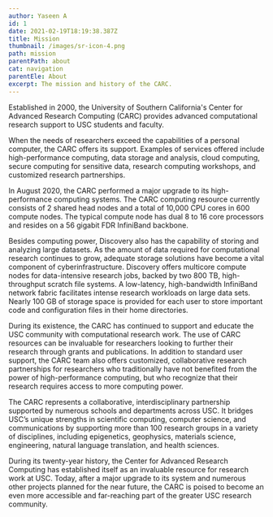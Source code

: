 ```yaml
---
author: Yaseen A
id: 1
date: 2021-02-19T18:19:38.387Z
title: Mission
thumbnail: /images/sr-icon-4.png
path: mission
parentPath: about
cat: navigation
parentEle: About
excerpt: The mission and history of the CARC.
---
```



Established in 2000, the University of Southern California's Center for Advanced Research Computing (CARC) provides advanced computational research support to USC students and faculty.

When the needs of researchers exceed the capabilities of a personal computer, the CARC offers its support. Examples of services offered include high-performance computing, data storage and analysis, cloud computing, secure computing for sensitive data, research computing workshops, and customized research partnerships.

In August 2020, the CARC performed a major upgrade to its high-performance computing systems. The CARC computing resource currently consists of 2 shared head nodes and a total of 10,000 CPU cores in 600 compute nodes. The typical compute node has dual 8 to 16 core processors and resides on a 56 gigabit FDR InfiniBand backbone.

Besides computing power, Discovery also has the capability of storing and analyzing large datasets. As the amount of data required for computational research continues to grow, adequate storage solutions have become a vital component of cyberinfrastructure. Discovery offers multicore compute nodes for data-intensive research jobs, backed by two 800 TB, high-throughput scratch file systems. A low-latency, high-bandwidth InfiniBand network fabric facilitates intense research workloads on large data sets. Nearly 100 GB of storage space is provided for each user to store important code and configuration files in their home directories.

During its existence, the CARC has continued to support and educate the USC community with computational research work. The use of CARC resources can be invaluable for researchers looking to further their research through grants and publications. In addition to standard user support, the CARC team also offers customized, collaborative research partnerships for researchers who traditionally have not benefited from the power of high-performance computing, but who recognize that their research requires access to more computing power.

The CARC represents a collaborative, interdisciplinary partnership supported by numerous schools and departments across USC. It bridges USC’s unique strengths in scientific computing, computer science, and communications by supporting more than 100 research groups in a variety of disciplines, including epigenetics, geophysics, materials science, engineering, natural language translation, and health sciences.

During its twenty-year history, the Center for Advanced Research Computing has established itself as an invaluable resource for research work at USC. Today, after a major upgrade to its system and numerous other projects planned for the near future, the CARC is poised to become an even more accessible and far-reaching part of the greater USC research community.
